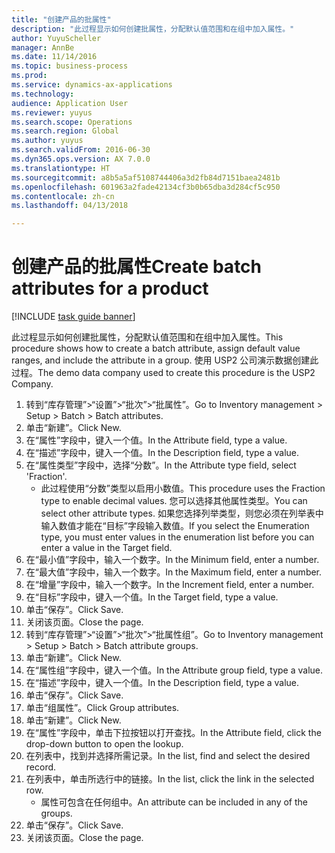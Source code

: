 ```yaml
--- 
title: "创建产品的批属性"
description: "此过程显示如何创建批属性，分配默认值范围和在组中加入属性。"
author: YuyuScheller
manager: AnnBe
ms.date: 11/14/2016
ms.topic: business-process
ms.prod: 
ms.service: dynamics-ax-applications
ms.technology: 
audience: Application User
ms.reviewer: yuyus
ms.search.scope: Operations
ms.search.region: Global
ms.author: yuyus
ms.search.validFrom: 2016-06-30
ms.dyn365.ops.version: AX 7.0.0
ms.translationtype: HT
ms.sourcegitcommit: a8b5a5af5108744406a3d2fb84d7151baea2481b
ms.openlocfilehash: 601963a2fade42134cf3b0b65dba3d284cf5c950
ms.contentlocale: zh-cn
ms.lasthandoff: 04/13/2018

---
```

# <a name="create-batch-attributes-for-a-product"></a><span data-ttu-id="022f8-103">创建产品的批属性</span><span class="sxs-lookup"><span data-stu-id="022f8-103">Create batch attributes for a product</span></span>

[!INCLUDE [task guide banner](../../includes/task-guide-banner.md)]

<span data-ttu-id="022f8-104">此过程显示如何创建批属性，分配默认值范围和在组中加入属性。</span><span class="sxs-lookup"><span data-stu-id="022f8-104">This procedure shows how to create a batch attribute, assign default value ranges, and include the attribute in a group.</span></span> <span data-ttu-id="022f8-105">使用 USP2 公司演示数据创建此过程。</span><span class="sxs-lookup"><span data-stu-id="022f8-105">The demo data company used to create this procedure is the USP2 Company.</span></span>

1. <span data-ttu-id="022f8-106">转到“库存管理”>“设置”>“批次”>“批属性”。</span><span class="sxs-lookup"><span data-stu-id="022f8-106">Go to Inventory management > Setup > Batch > Batch attributes.</span></span>
2. <span data-ttu-id="022f8-107">单击“新建”。</span><span class="sxs-lookup"><span data-stu-id="022f8-107">Click New.</span></span>
3. <span data-ttu-id="022f8-108">在“属性”字段中，键入一个值。</span><span class="sxs-lookup"><span data-stu-id="022f8-108">In the Attribute field, type a value.</span></span>
4. <span data-ttu-id="022f8-109">在“描述”字段中，键入一个值。</span><span class="sxs-lookup"><span data-stu-id="022f8-109">In the Description field, type a value.</span></span>
5. <span data-ttu-id="022f8-110">在“属性类型”字段中，选择“分数”。</span><span class="sxs-lookup"><span data-stu-id="022f8-110">In the Attribute type field, select 'Fraction'.</span></span>
    * <span data-ttu-id="022f8-111">此过程使用“分数”类型以启用小数值。</span><span class="sxs-lookup"><span data-stu-id="022f8-111">This procedure uses the Fraction type to enable decimal values.</span></span> <span data-ttu-id="022f8-112">您可以选择其他属性类型。</span><span class="sxs-lookup"><span data-stu-id="022f8-112">You can select other attribute types.</span></span> <span data-ttu-id="022f8-113">如果您选择列举类型，则您必须在列举表中输入数值才能在“目标”字段输入数值。</span><span class="sxs-lookup"><span data-stu-id="022f8-113">If you select the Enumeration type, you must enter values in the enumeration list before you can enter a value in the Target field.</span></span>  
6. <span data-ttu-id="022f8-114">在“最小值”字段中，输入一个数字。</span><span class="sxs-lookup"><span data-stu-id="022f8-114">In the Minimum field, enter a number.</span></span>
7. <span data-ttu-id="022f8-115">在“最大值”字段中，输入一个数字。</span><span class="sxs-lookup"><span data-stu-id="022f8-115">In the Maximum field, enter a number.</span></span>
8. <span data-ttu-id="022f8-116">在“增量”字段中，输入一个数字。</span><span class="sxs-lookup"><span data-stu-id="022f8-116">In the Increment field, enter a number.</span></span>
9. <span data-ttu-id="022f8-117">在“目标”字段中，键入一个值。</span><span class="sxs-lookup"><span data-stu-id="022f8-117">In the Target field, type a value.</span></span>
10. <span data-ttu-id="022f8-118">单击“保存”。</span><span class="sxs-lookup"><span data-stu-id="022f8-118">Click Save.</span></span>
11. <span data-ttu-id="022f8-119">关闭该页面。</span><span class="sxs-lookup"><span data-stu-id="022f8-119">Close the page.</span></span>
12. <span data-ttu-id="022f8-120">转到“库存管理”>“设置”>“批次”>“批属性组”。</span><span class="sxs-lookup"><span data-stu-id="022f8-120">Go to Inventory management > Setup > Batch > Batch attribute groups.</span></span>
13. <span data-ttu-id="022f8-121">单击“新建”。</span><span class="sxs-lookup"><span data-stu-id="022f8-121">Click New.</span></span>
14. <span data-ttu-id="022f8-122">在“属性组”字段中，键入一个值。</span><span class="sxs-lookup"><span data-stu-id="022f8-122">In the Attribute group field, type a value.</span></span>
15. <span data-ttu-id="022f8-123">在“描述”字段中，键入一个值。</span><span class="sxs-lookup"><span data-stu-id="022f8-123">In the Description field, type a value.</span></span>
16. <span data-ttu-id="022f8-124">单击“保存”。</span><span class="sxs-lookup"><span data-stu-id="022f8-124">Click Save.</span></span>
17. <span data-ttu-id="022f8-125">单击“组属性”。</span><span class="sxs-lookup"><span data-stu-id="022f8-125">Click Group attributes.</span></span>
18. <span data-ttu-id="022f8-126">单击“新建”。</span><span class="sxs-lookup"><span data-stu-id="022f8-126">Click New.</span></span>
19. <span data-ttu-id="022f8-127">在“属性”字段中，单击下拉按钮以打开查找。</span><span class="sxs-lookup"><span data-stu-id="022f8-127">In the Attribute field, click the drop-down button to open the lookup.</span></span>
20. <span data-ttu-id="022f8-128">在列表中，找到并选择所需记录。</span><span class="sxs-lookup"><span data-stu-id="022f8-128">In the list, find and select the desired record.</span></span>
21. <span data-ttu-id="022f8-129">在列表中，单击所选行中的链接。</span><span class="sxs-lookup"><span data-stu-id="022f8-129">In the list, click the link in the selected row.</span></span>
    * <span data-ttu-id="022f8-130">属性可包含在任何组中。</span><span class="sxs-lookup"><span data-stu-id="022f8-130">An attribute can be included in any of the groups.</span></span>  
22. <span data-ttu-id="022f8-131">单击“保存”。</span><span class="sxs-lookup"><span data-stu-id="022f8-131">Click Save.</span></span>
23. <span data-ttu-id="022f8-132">关闭该页面。</span><span class="sxs-lookup"><span data-stu-id="022f8-132">Close the page.</span></span>


